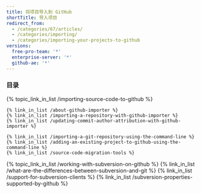 ```yaml
---
title: 将项目导入到 GitHub
shortTitle: 导入项目
redirect_from:
  - /categories/67/articles/
  - /categories/importing/
  - /categories/importing-your-projects-to-github
versions:
  free-pro-team: '*'
  enterprise-server: '*'
  github-ae: '*'
---
```



### 目录

{% topic_link_in_list /importing-source-code-to-github %}
<!-- if currentVersion == "free-pro-team@latest" -->
    {% link_in_list /about-github-importer %}
    {% link_in_list /importing-a-repository-with-github-importer %}
    {% link_in_list /updating-commit-author-attribution-with-github-importer %}
<!-- endif -->
    {% link_in_list /importing-a-git-repository-using-the-command-line %}
    {% link_in_list /adding-an-existing-project-to-github-using-the-command-line %}
    {% link_in_list /source-code-migration-tools %}
{% topic_link_in_list /working-with-subversion-on-github %}
    {% link_in_list /what-are-the-differences-between-subversion-and-git %}
    {% link_in_list /support-for-subversion-clients %}
    {% link_in_list /subversion-properties-supported-by-github %}
